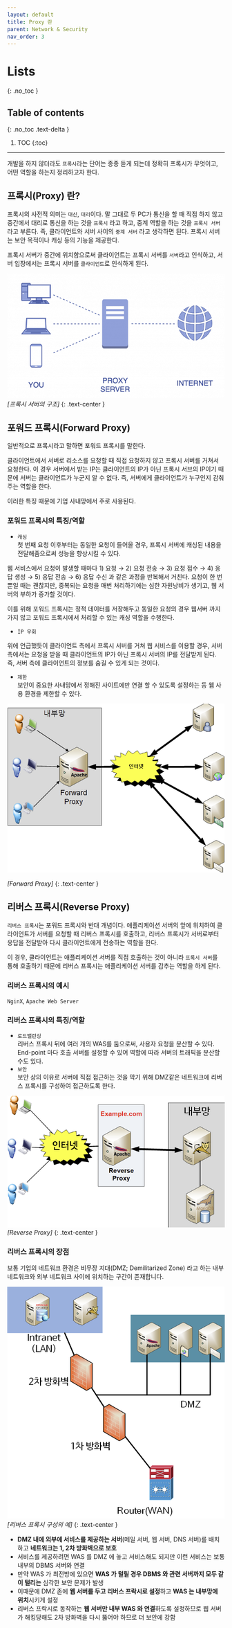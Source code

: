 ```yaml
---
layout: default
title: Proxy 란
parent: Network & Security
nav_order: 3
---
```


# Lists
{: .no_toc }

## Table of contents
{: .no_toc .text-delta }

1. TOC
{:toc}

---


개발을 하지 않더라도 `프록시`라는 단어는 종종 듣게 되는데 정확히 프록시가 무엇이고, 어떤 역할을 하는지 정리하고자 한다.

## 프록시(Proxy) 란?

프록시의 사전적 의미는 `대신`, `대리`이다. 말 그대로 두 PC가 통신을 할 때 직접 하지 않고 중간에서 대리로 통신을 하는 것을 `프록시` 라고 하고, 중계 역할을 하는 것을 `프록시 서버` 라고 부른다. 즉, 클라이언트와 서버 사이의 `중계 서버` 라고 생각하면 된다. 프록시 서버는 보안 목적이나 캐싱 등의 기능을 제공한다.

프록시 서버가 중간에 위치함으로써 클라이언트는 프록시 서버를 `서버`라고 인식하고, 서버 입장에서는 프록시 서버를 `클라이언트`로 인식하게 된다.

![프록시 서버의 구조](/assets/images/proxy1.png)
*[프록시 서버의 구조]*
{: .text-center }

## 포워드 프록시(Forward Proxy)

일반적으로 프록시라고 말하면 포워드 프록시를 말한다.

클라이언트에서 서버로 리소스를 요청할 때 직접 요청하지 않고 프록시 서버를 거쳐서 요청한다. 이 경우 서버에서 받는 IP는 클라이언트의 IP가 아닌 프록시 서브의 IP이기 때문에 서버는 클라이언트가 누군지 알 수 없다. 즉, 서버에게 클라이언트가 누구인지 감춰주는 역할을 한다.

이러한 특징 때문에 기업 사내망에서 주로 사용된다.

### 포워드 프록시의 특징/역할

-   `캐싱`  
    첫 번째 요청 이후부터는 동일한 요청이 들어올 경우, 프록시 서버에 캐싱된 내용을 전달해줌으로써 성능을 향상시킬 수 있다.

웹 서비스에서 요청이 발생할 때마다 1) 요청 → 2) 요청 전송 → 3) 요청 접수 → 4) 응답 생성 → 5) 응답 전송 → 6) 응답 수신 과 같은 과정을 반복해서 거친다. 요청이 한 번 뿐일 때는 괜찮지만, 중복되는 요청을 매번 처리하기에는 심한 자원낭비가 생기고, 웹 서버의 부하가 증가할 것이다.

이를 위해 포워드 프록시는 정적 데이터를 저장해두고 동일한 요청의 경우 웹서버 까지 가지 않고 포워드 프록시에서 처리할 수 있는 캐싱 역할을 수행한다.

-   `IP 우회`

위에 언급했듯이 클라이언트 측에서 프록시 서버를 거쳐 웹 서비스를 이용할 경우, 서버 측에서는 요청을 받을 때 클라이언트의 IP가 아닌 프록시 서버의 IP를 전달받게 된다.  
즉, 서버 측에 클라이언트의 정보를 숨길 수 있게 되는 것이다.

-   `제한`  
    보안이 중요한 사내망에서 정해진 사이트에만 연결 할 수 있도록 설정하는 등 웹 사용 환경을 제한할 수 있다.


![Forward Proxy](/assets/images/proxy2.png)

*[Forward Proxy]*
{: .text-center }


## 리버스 프록시(Reverse Proxy)

`리버스 프록시`는 포워드 프록시와 반대 개념이다. 애플리케이션 서버의 앞에 위치하여 클라이언트가 서버를 요청할 때 리버스 프록시를 호출하고, 리버스 프록시가 서버로부터 응답을 전달받아 다시 클라이언트에게 전송하는 역할을 한다.

이 경우, 클라이언트는 애플리케이션 서버를 직접 호출하는 것이 아니라 `프록시 서버`를 통해 호출하기 때문에 리버스 프록시는 애플리케이션 서버를 감추는 역할을 하게 된다.

### 리버스 프록시의 예시

`NginX`, `Apache Web Server`

### 리버스 프록시의 특징/역할

-   `로드밸런싱`  
    리버스 프록시 뒤에 여러 개의 WAS를 둠으로써, 사용자 요청을 분산할 수 있다. End-point 마다 호출 서버를 설정할 수 있어 역할에 따라 서버의 트래픽을 분산할 수도 있다.
-   `보안`  
    보안 상의 이유로 서버에 직접 접근하는 것을 막기 위해 DMZ같은 네트워크에 리버스 프록시를 구성하여 접근하도록 한다.


![Reverse Proxy](/assets/images/proxy3.png)
*[Reverse Proxy]*
{: .text-center }


### 리버스 프록시의 장점

보통 기업의 네트워크 환경은 비무장 지대(DMZ; Demilitarized Zone) 라고 하는 내부 네트워크와 외부 네트워크 사이에 위치하는 구간이 존재합니다.

![리버스 프록시 구성의 예](/assets/images/proxy4.png)
*[리버스 프록시 구성의 예]*
{: .text-center }


-   **DMZ 내에 외부에 서비스를 제공하는 서버**(메일 서버, 웹 서버, DNS 서버)를 배치하고 **네트워크는 1, 2차 방화벽으로 보호**
-   서비스를 제공하려면 WAS 를 DMZ 에 놓고 서비스해도 되지만 이런 서비스는 보통 내부의 DBMS 서버와 연결
-   만약 WAS 가 최전방에 있으면 **WAS 가 털릴 경우 DBMS 와 관련 서버까지 모두 같이 털리는** 심각한 보안 문제가 발생
-   이때문에 DMZ 존에 **웹 서버를 두고 리버스 프락시로 설정**하고 **WAS 는 내부망에 위치**시키게 설정
-   리버스 프락시로 동작하는 **웹 서버만 내부 WAS 와 연결**하도록 설정하므로 웹 서버가 해킹당해도 2차 방화벽을 다시 뚫어야 하므로 더 보안에 강함